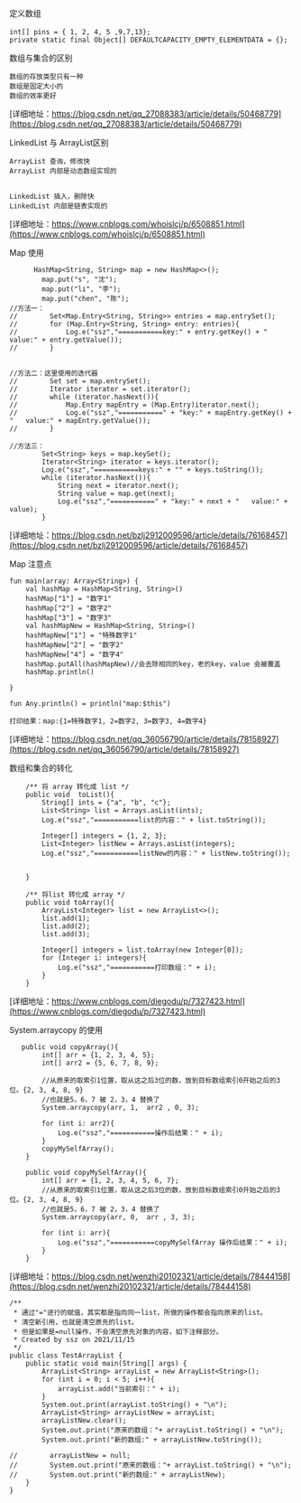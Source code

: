 
定义数组
```
int[] pins = { 1, 2, 4, 5 ,9,7,13};　
private static final Object[] DEFAULTCAPACITY_EMPTY_ELEMENTDATA = {};
```

数组与集合的区别
```
数组的存放类型只有一种
数组是固定大小的
数组的效率更好

```
[详细地址：https://blog.csdn.net/qq_27088383/article/details/50468779](https://blog.csdn.net/qq_27088383/article/details/50468779)

LinkedList 与 ArrayList区别

```
ArrayList 查询，修改快
ArrayList 内部是动态数组实现的


LinkedList 插入，删除快
LinkedList 内部是链表实现的

```
[详细地址：https://www.cnblogs.com/whoislcj/p/6508851.html](https://www.cnblogs.com/whoislcj/p/6508851.html)

Map 使用
```
      HashMap<String, String> map = new HashMap<>();
        map.put("s", "沈");
        map.put("li", "李");
        map.put("chen", "陈");
//方法一：
//        Set<Map.Entry<String, String>> entries = map.entrySet();
//        for (Map.Entry<String, String> entry: entries){
//            Log.e("ssz","===========key:" + entry.getKey() + " value:" + entry.getValue());
//        }


//方法二：这里使用的迭代器
//        Set set = map.entrySet();
//        Iterator iterator = set.iterator();
//        while (iterator.hasNext()){
//            Map.Entry mapEntry = (Map.Entry)iterator.next();
//            Log.e("ssz","===========" + "key:" + mapEntry.getKey() + "   value:" + mapEntry.getValue());
//        }

//方法三：
        Set<String> keys = map.keySet();
        Iterator<String> iterator = keys.iterator();
        Log.e("ssz","===========keys:" + "" + keys.toString());
        while (iterator.hasNext()){
            String next = iterator.next();
            String value = map.get(next);
            Log.e("ssz","===========" + "key:" + next + "   value:" + value);
        }

```
[详细地址：https://blog.csdn.net/bzlj2912009596/article/details/76168457](https://blog.csdn.net/bzlj2912009596/article/details/76168457)

Map 注意点
```
fun main(array: Array<String>) {
    val hashMap = HashMap<String, String>()
    hashMap["1"] = "数字1"
    hashMap["2"] = "数字2"
    hashMap["3"] = "数字3"
    val hashMapNew = HashMap<String, String>()
    hashMapNew["1"] = "特殊数字1"
    hashMapNew["2"] = "数字2"
    hashMapNew["4"] = "数字4"
    hashMap.putAll(hashMapNew)//会去除相同的key，老的key，value 会被覆盖
    hashMap.println()

}

fun Any.println() = println("map:$this")

打印结果：map:{1=特殊数字1, 2=数字2, 3=数字3, 4=数字4}

```
[详细地址：https://blog.csdn.net/qq_36056790/article/details/78158927](https://blog.csdn.net/qq_36056790/article/details/78158927)



数组和集合的转化
```
    /** 将 array 转化成 list */
    public void  toList(){
        String[] ints = {"a", "b", "c"};
        List<String> list = Arrays.asList(ints);
        Log.e("ssz","===========list的内容：" + list.toString());

        Integer[] integers = {1, 2, 3};
        List<Integer> listNew = Arrays.asList(integers);
        Log.e("ssz","===========listNew的内容：" + listNew.toString());


    }

    /** 将list 转化成 array */
    public void toArray(){
        ArrayList<Integer> list = new ArrayList<>();
        list.add(1);
        list.add(2);
        list.add(3);

        Integer[] integers = list.toArray(new Integer[0]);
        for (Integer i: integers){
            Log.e("ssz","===========打印数组：" + i);
        }
    }

```
[详细地址：https://www.cnblogs.com/diegodu/p/7327423.html](https://www.cnblogs.com/diegodu/p/7327423.html)


System.arraycopy  的使用
```
   public void copyArray(){
        int[] arr = {1, 2, 3, 4, 5};
        int[] arr2 = {5, 6, 7, 8, 9};

        //从原来的取索引1位置，取从这之后3位的数，放到目标数组索引0开始之后的3位。{2, 3, 4, 8, 9}
        //也就是5，6，7 被 2，3，4 替换了
        System.arraycopy(arr, 1,  arr2 , 0, 3);

        for (int i: arr2){
            Log.e("ssz","===========操作后结果：" + i);
        }
        copyMySelfArray();
    }

    public void copyMySelfArray(){
        int[] arr = {1, 2, 3, 4, 5, 6, 7};
        //从原来的取索引1位置，取从这之后3位的数，放到目标数组索引0开始之后的3位。{2, 3, 4, 8, 9}
        //也就是5，6，7 被 2，3，4 替换了
        System.arraycopy(arr, 0,  arr , 3, 3);

        for (int i: arr){
            Log.e("ssz","===========copyMySelfArray 操作后结果：" + i);
        }
    }
```
[详细地址：https://blog.csdn.net/wenzhi20102321/article/details/78444158](https://blog.csdn.net/wenzhi20102321/article/details/78444158)

```
/**
 * 通过"="进行的赋值，其实都是指向同一list，所做的操作都会指向原来的list。
 * 清空新引用，也就是清空原先的list。
 * 但是如果是=null操作，不会清空原先对象的内容，如下注释部分。
 * Created by ssz on 2021/11/15
 */
public class TestArrayList {
    public static void main(String[] args) {
        ArrayList<String> arrayList = new ArrayList<String>();
        for (int i = 0; i < 5; i++){
            arrayList.add("当前索引：" + i);
        }
        System.out.print(arrayList.toString() + "\n");
        ArrayList<String> arrayListNew = arrayList;
        arrayListNew.clear();
        System.out.print("原来的数组："+ arrayList.toString() + "\n");
        System.out.print("新的数组:" + arrayListNew.toString());

//        arrayListNew = null;
//        System.out.print("原来的数组："+ arrayList.toString() + "\n");
//        System.out.print("新的数组:" + arrayListNew);
    }
}
```